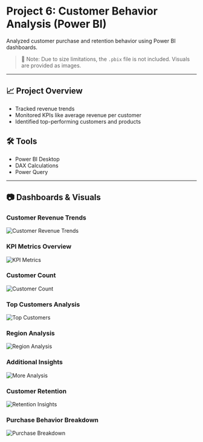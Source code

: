 # Project 6: Customer Behavior Analysis (Power BI)

Analyzed customer purchase and retention behavior using Power BI dashboards.

> 📌 Note: Due to size limitations, the `.pbix` file is not included. Visuals are provided as images.

---

## 📈 Project Overview
- Tracked revenue trends
- Monitored KPIs like average revenue per customer
- Identified top-performing customers and products

## 🛠️ Tools
- Power BI Desktop
- DAX Calculations
- Power Query

---

## 📷 Dashboards & Visuals

### Customer Revenue Trends
![Customer Revenue Trends](./Project%206-1.png)

### KPI Metrics Overview
![KPI Metrics](./Project%206-2.png)

### Customer Count
![Customer Count](./Project%206-3.png)

### Top Customers Analysis
![Top Customers](./Project%206-4.png)

### Region Analysis
![Region Analysis](./Project%206-5.png)

### Additional Insights
![More Analysis](./Project%206-6.png)

### Customer Retention
![Retention Insights](./Project%206-7.png)

### Purchase Behavior Breakdown
![Purchase Breakdown](./Project%206-8.png)
